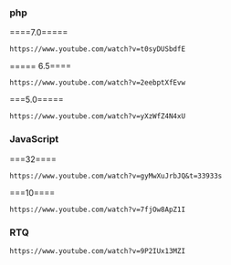 ### php 
====7.0=====
```
https://www.youtube.com/watch?v=t0syDUSbdfE
`````
===== 6.5====
```
https://www.youtube.com/watch?v=2eebptXfEvw 
```
===5.0=====
```
https://www.youtube.com/watch?v=yXzWfZ4N4xU
```


### JavaScript
===32====
```
https://www.youtube.com/watch?v=gyMwXuJrbJQ&t=33933s
````
===10====
```
https://www.youtube.com/watch?v=7fjOw8ApZ1I
```

### RTQ
```
https://www.youtube.com/watch?v=9P2IUx13MZI
````
